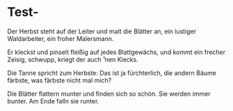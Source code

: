 # Test-
Der Herbst steht auf der Leiter
und malt die Blätter an,
ein lustiger Waldarbeiter,
ein froher Malersmann.

Er kleckst und pinselt fleißig
auf jedes Blattgewächs,
und kommt ein frecher Zeisig,
schwupp, kriegt der auch ¹nen Klecks.

Die Tanne spricht zum Herbste:
Das ist ja fürchterlich,
die andern Bäume färbste,
was färbste nicht mal mich?

Die Blätter flattern munter
und finden sich so schön.
Sie werden immer bunter.
Am Ende falln sie runter.
